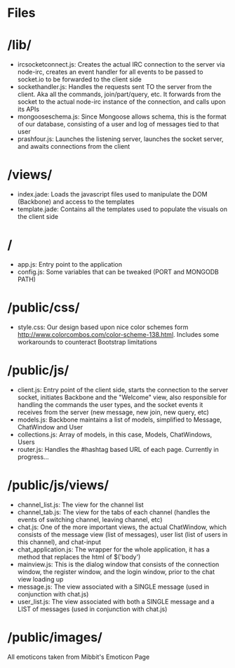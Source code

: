 Files
=======

/lib/
========
* ircsocketconnect.js: Creates the actual IRC connection to the server via node-irc, creates an event handler for all events to be passed to socket.io to be forwarded to the client side
* sockethandler.js: Handles the requests sent TO the server from the client. Aka all the commands, join/part/query, etc. It forwards from the socket to the actual node-irc instance of the connection, and calls upon its APIs
* mongooseschema.js: Since Mongoose allows schema, this is the format of our database, consisting of a user and log of messages tied to that user
* prashfour.js: Launches the listening server, launches the socket server, and awaits connections from the client


/views/
======
* index.jade: Loads the javascript files used to manipulate the DOM (Backbone) and access to the templates
* template.jade: Contains all the templates used to populate the visuals on the client side

/
======
* app.js: Entry point to the application
* config.js: Some variables that can be tweaked (PORT and MONGODB PATH)

/public/css/
========
* style.css: Our design based upon nice color schemes form http://www.colorcombos.com/color-scheme-138.html. Includes some workarounds to counteract Bootstrap limitations

/public/js/
===========
* client.js: Entry point of the client side, starts the connection to the server socket, initiates Backbone and the "Welcome" view, also responsible for handling the commands the user types, and the socket events it receives from the server (new message, new join, new query, etc)
* models.js: Backbone maintains a list of models, simplified to Message, ChatWindow and User
* collections.js: Array of models, in this case, Models, ChatWindows, Users
* router.js: Handles the #hashtag based URL of each page. Currently in progress...

/public/js/views/
========
* channel_list.js: The view for the channel list
* channel_tab.js: The view for the tabs of each channel (handles the events of switching channel, leaving channel, etc)
* chat.js: One of the more important views, the actual ChatWindow, which consists of the message view (list of messages), user list (list of users in this channel), and chat-input
* chat_application.js: The wrapper for the whole application, it has a method that replaces the html of $('body')
* mainview.js: This is the dialog window that consists of the connection window, the register window, and the login window, prior to the chat view loading up
* message.js: The view associated with a SINGLE message (used in conjunction with chat.js)
* user_list.js: The view associated with both a SINGLE message and a LIST of messages (used in conjunction with chat.js)

/public/images/
=======
All emoticons taken from Mibbit's Emoticon Page